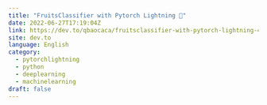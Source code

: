 ```yaml
---
title: "FruitsClassifier with Pytorch Lightning 🍉"
date: 2022-06-27T17:19:04Z
link: https://dev.to/qbaocaca/fruitsclassifier-with-pytorch-lightning-49gi?utm_medium=RSS&utm_source=news.12bit.vn
site: dev.to
language: English
category:
  - pytorchlightning
  - python
  - deeplearning
  - machinelearning
draft: false
---
```

